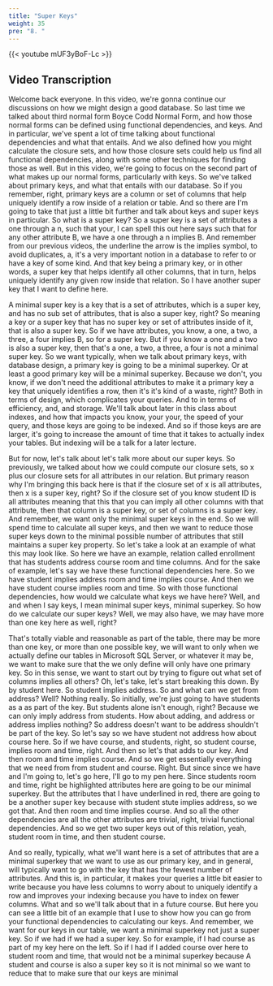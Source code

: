 ```yaml
---
title: "Super Keys"
weight: 35
pre: "8. "
---
```


{{< youtube mUF3yBoF-Lc >}}

## Video Transcription

Welcome back everyone. In this video, we're gonna continue our discussions on how we might design a good database. So last time we talked about third normal form Boyce Codd Normal Form, and how those normal forms can be defined using functional dependencies, and keys. And in particular, we've spent a lot of time talking about functional dependencies and what that entails. And we also defined how you might calculate the closure sets, and how those closure sets could help us find all functional dependencies, along with some other techniques for finding those as well. But in this video, we're going to focus on the second part of what makes up our normal forms, particularly with keys. So we've talked about primary keys, and what that entails with our database. So if you remember, right, primary keys are a column or set of columns that help uniquely identify a row inside of a relation or table. And so there are I'm going to take that just a little bit further and talk about keys and super keys in particular. So what is a super key? So a super key is a set of attributes a one through a n, such that your, I can spell this out here says such that for any other attribute B, we have a one through a n implies B. And remember from our previous videos, the underline the arrow is the implies symbol, to avoid duplicates, a, it's a very important notion in a database to refer to or have a key of some kind. And that key being a primary key, or in other words, a super key that helps identify all other columns, that in turn, helps uniquely identify any given row inside that relation. So I have another super key that I want to define here. 

A minimal super key is a key that is a set of attributes, which is a super key, and has no sub set of attributes, that is also a super key, right? So meaning a key or a super key that has no super key or set of attributes inside of it, that is also a super key. So if we have attributes, you know, a one, a two, a three, a four implies B, so for a super key. But if you know a one and a two is also a super key, then that's a one, a two, a three, a four is not a minimal super key. So we want typically, when we talk about primary keys, with database design, a primary key is going to be a minimal superkey. Or at least a good primary key will be a minimal superkey. Because we don't, you know, if we don't need the additional attributes to make it a primary key a key that uniquely identifies a row, then it's it's kind of a waste, right? Both in terms of design, which complicates your queries. And to in terms of efficiency, and, and storage. We'll talk about later in this class about indexes, and how that impacts you know, your your, the speed of your query, and those keys are going to be indexed. And so if those keys are are larger, it's going to increase the amount of time that it takes to actually index your tables. But indexing will be a talk for a later lecture. 

But for now, let's talk about let's talk more about our super keys. So previously, we talked about how we could compute our closure sets, so x plus our closure sets for all attributes in our relation. But primary reason why I'm bringing this back here is that if the closure set of x is all attributes, then x is a super key, right? So if the closure set of you know student ID is all attributes meaning that this that you can imply all other columns with that attribute, then that column is a super key, or set of columns is a super key. And remember, we want only the minimal super keys in the end. So we will spend time to calculate all super keys, and then we want to reduce those super keys down to the minimal possible number of attributes that still maintains a super key property. So let's take a look at an example of what this may look like. So here we have an example, relation called enrollment that has students address course room and time columns. And for the sake of example, let's say we have these functional dependencies here. So we have student implies address room and time implies course. And then we have student course implies room and time. So with those functional dependencies, how would we calculate what keys we have here? Well, and and when I say keys, I mean minimal super keys, minimal superkey. So how do we calculate our super keys? Well, we may also have, we may have more than one key here as well, right? 

That's totally viable and reasonable as part of the table, there may be more than one key, or more than one possible key, we will want to only when we actually define our tables in Microsoft SQL Server, or whatever it may be, we want to make sure that the we only define will only have one primary key. So in this sense, we want to start out by trying to figure out what set of columns implies all others? Oh, let's take, let's start breaking this down. By by student here. So student implies address. So and what can we get from address? Well? Nothing really. So initially, we're just going to have students as a as part of the key. But students alone isn't enough, right? Because we can only imply address from students. How about adding, and address or address implies nothing? So address doesn't want to be address shouldn't be part of the key. So let's say so we have student not address how about course here. So if we have course, and students, right, so student course, implies room and time, right. And then so let's that adds to our key. And then room and time implies course. And so we get essentially everything that we need from from student and course. Right. But since since we have and I'm going to, let's go here, I'll go to my pen here. Since students room and time, right be highlighted attributes here are going to be our minimal superkey. But the attributes that I have underlined in red, there are going to be a another super key because with student stute implies address, so we got that. And then room and time implies course. And so all the other dependencies are all the other attributes are trivial, right, trivial functional dependencies. And so we get two super keys out of this relation, yeah, student room in time, and then student course. 

And so really, typically, what we'll want here is a set of attributes that are a minimal superkey that we want to use as our primary key, and in general, will typically want to go with the key that has the fewest number of attributes. And this is, in particular, it makes your queries a little bit easier to write because you have less columns to worry about to uniquely identify a row and improves your indexing because you have to index on fewer columns. What and so we'll talk about that in a future course. But here you can see a little bit of an example that I use to show how you can go from your functional dependencies to calculating our keys. And remember, we want for our keys in our table, we want a minimal superkey not just a super key. So if we had if we had a super key. So for example, if I had course as part of my key here on the left. So if I had if I added course over here to student room and time, that would not be a minimal superkey because A student and course is also a super key so it is not minimal so we want to reduce that to make sure that our keys are minimal